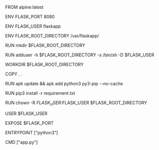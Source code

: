 FROM alpine:latest
 
ENV FLASK_PORT 8080
 
ENV FLASK_USER flaskapp
 
ENV FLASK_ROOT_DIRECTORY /var/flaskapp/
 
RUN  mkdir $FLASK_ROOT_DIRECTORY
 
RUN adduser -h $FLASK_ROOT_DIRECTORY -s /bin/sh -D $FLASK_USER
 
WORKDIR $FLASK_ROOT_DIRECTORY
 
COPY . .
 
RUN apk update && apk add python3 py3-pip --no-cache
 
RUN pip3 install -r requirement.txt
 
RUN chown -R $FLASK_USER:$FLASK_USER $FLASK_ROOT_DIRECTORY
 
USER $FLASK_USER
 
EXPOSE  $FLASK_PORT
 
ENTRYPOINT ["python3"]
 
CMD ["app.py"]

